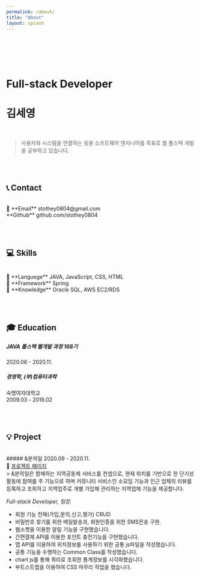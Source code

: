 ```yaml
---
permalink: /about/
title: "About"
layout: splash
---
```


<br><br><br><br>

# Full-stack Developer
# 김세영

<br>

> 사용자와 시스템을 연결하는 응용 소프트웨어 엔지니어를 목표로 웹 풀스택 개발을 공부하고 있습니다.

<br><br>

## 📞 Contact
<br>
📧 **Email**   stothey0804@gmail.com<br>
<i class="fab fa-github"></i> **Github**  github.com/stothey0804<br>

<br><br>

## 💻 Skills
<br>
📖 **Languege**    JAVA, JavaScript, CSS, HTML<br>
🔨 **Framework**   Spring<br>
🧠 **Knowledge**   Oracle SQL, AWS EC2/RDS<br>

<br><br>

## 🎓 Education<br>

##### JAVA 풀스택 웹개발 과정 168기
2020.06 - 2020.11.

##### 경영학, (부)컴퓨터과학
숙명여자대학교 <br>
2009.03 - 2016.02

<br><br>

## 💡 Project
<br>
##### &분의일
2020.09 - 2020.11.<br>
🔗 <a href="http://stothey0804.github.io/project">프로젝트 페이지</a>
<br>
> &분의일은 함께하는 지역공동체 서비스를 컨셉으로, 현재 위치를 기반으로 한 단기성 활동에 참여를 주 기능으로 하며 커뮤니티 서비스인 소모임 기능과 인근 업체의 리뷰를 등록하고 조회하고 지역업주로 개별 가입해 관리하는 지역업체 기능을 제공합니다.
<br>

_Full-stack Developer, 팀장._

- 회원 기능 전체(가입,문의,신고,평가) CRUD
- 비밀번호 찾기를 위한 메일발송과, 회원인증을 위한 SMS전송 구현.
- 웹소켓을 이용한 알림 기능을 구현했습니다.
- 간편결제 API를 이용한 포인트 충전기능을 구현했습니다.
- 맵 API를 이용하여 위치정보를 사용하기 위한 공통 js파일을 작성했습니다.
- 공통 기능을 수행하는 Common Class를 작성했습니다.
- chart js를 통해 쿼리로 조회한 통계정보를 시각화했습니다.
- 부트스트랩을 이용하여 CSS 마무리 작업을 했습니다.
